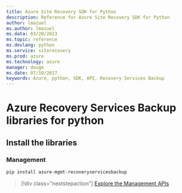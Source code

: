 ```yaml
---
title: Azure Site Recovery SDK for Python
description: Reference for Azure Site Recovery SDK for Python
author: lmazuel
ms.author: lmazuel
ms.data: 03/20/2023
ms.topic: reference
ms.devlang: python
ms.service: siterecovery
ms.prod: azure
ms.technology: azure
manager: douge
ms.date: 07/10/2017
keywords: Azure, python, SDK, API, Recovery Services Backup
---
```

# Azure Recovery Services Backup libraries for python

## Install the libraries


### Management

```bash
pip install azure-mgmt-recoveryservicesbackup
```
> [!div class="nextstepaction"]
> [Explore the Management APIs](/python/api/overview/azure/recoveryservicesbackup/management)